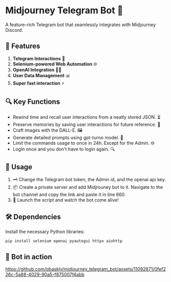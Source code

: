 # Midjourney Telegram Bot 🤖

A feature-rich Telegram bot that seamlessly integrates with Midjourney Discord.

## 🌟 Features

1. **Telegram Interactions** 📱
2. **Selenium-powered Web Automation** 🌐
3. **OpenAI Integration** 🧠✨
4. **User Data Management** 📊
5. **Super fast interaction** ⚡

## 🔍 Key Functions

- Rewind time and recall user interactions from a neatly stored JSON. ⏳
- Preserve memories by saving user interactions for future reference. 💾
- Craft images with the DALL-E. 🖼️
- Generate detailed prompts using gpt-turno model. 🔄
- Limit the commands usage to once in 24h. Except for the Admin. 🌐
- Login once and you don't have to login again. 🔍

## 🚀 Usage

1. 🗝️ Change the Telegram bot token, the Admin id, and the openai api key.
2. 📦 Create a private server and add Midjrouney bot to it. Navigate to the bot channel and copy the link and paste it in line 660.
3. 🚀 Launch the script and watch the bot come alive!

## 🛠️ Dependencies

Install the necessary Python libraries:

```
pip install selenium openai pyautogui httpx aiohttp
```

## 🎥 Bot in action

https://github.com/obaskly/midjourney_telegram_bot/assets/11092871/0fef226c-5a88-4029-90a5-f875007f4abb


